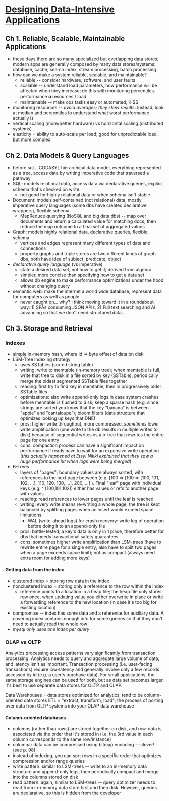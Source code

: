 # [Designing Data-Intensive Applications](https://dataintensive.net/)

## Ch 1. Reliable, Scalable, Maintainable Applications

- these days there are so many specialized but overlapping data stores; modern apps are generally composed by many data stores/systems: database, cache, search index, stream processing, batch processing
- how can we make a system reliable, scalable, and maintainable?
    - reliable -- consider hardware, software, and user faults
    - scalable -- understand load parameters, how performance will be affected when they increase; do this with monitoring percentiles. performance 𝛂 resources / load 
    - maintainable -- make ops tasks easy or automated, KISS
- monitoring resources -- *avoid averages; they skew results*. Instead, look at median and percentiles to understand what worst performance actually is
- vertical scaling (more/better hardware) vs horizontal scaling (distributed systems)
- elasticity = ability to auto-scale per load; good for unpredictable load, but more complex

## Ch 2. Data Models & Query Languages

- before sql... CODASYL hierarchical data model, everything represented as a tree, access data by writing imperative code that traversed a pathway
- SQL: models relational data, access data via declarative queries, explicit schema that's checked on write
    - not good for highly relational data or when schema isn't stable
- Document: models self-contained (not relational) data, mostly imperative query languages (some dbs have created declarative wrappers), flexible schema
    - MapReduce querying (NoSQL and big data dbs) -- map over documents and return a calculated value for matching docs, then reduce the map outcome to a final set of aggregated values
- Graph: models highly relational data, declarative queries, flexible schema
    - vertices and edges represent many different types of data and connections
    - property graphs and triple stores are two different kinds of graph dbs, both have idea of subject, predicate, object
- *declarative query language* (vs imperative)
    - state a desired data set, not how to get it; derived from algebra
    - simpler, more concise than specifying how to get a data set
    - allows db engine to make performance optimizations under the hood without changing query
- semantic web: make the internet a world wide database, represent data for computers as well as people
    - never caught on... why? I think moving toward it in a roundabout way: 1) SPAs consuming JSON APIs, 2) Full text searching and AI advancing so that we don't need structured data...

## Ch 3. Storage and Retrieval

### Indexes

- simple in-memory hash, where id => byte offset of data on disk
- LSM-Tree indexing strategy
    - uses SSTables (sorted string table)
    - writing: write to memtable (in-memory tree); when memtable is full, write that tree to disk in a file sorted by key (SSTable); periodically merge the oldest segmented SSTable files together
    - reading: first try to find key in memtable, then in progressively older SSTable files
    - optimizations: also write append-only logs in case system crashes before memtable is flushed to disk; keep a sparse hash (e.g. since strings are sorted you know that the key "banana" is between "apple" and "cantaloupe"); bloom filters (data structure that optimizes looking up keys that DNE)
    - pros: higher write throughput, more compressed, *sometimes* lower write amplification (one write to the db results in multiple writes to disk) because of sequential writes vs a b-tree that rewrites the entire page for one entry
    - cons: compaction process can have a significant impact on performance if reads have to wait for an expensive write operation (*this actually happened at Etsy! Nikki explained that they saw a huge performance hit when logs were being merged*)
- B-Trees
    - layers of "pages"; boundary values are always sorted, with references to the next page between (e.g. [100 => [100 => [100, 101, 102, ...], 110, 120, 130, ...], 200, ...] ). Final "leaf" page with individual keys (e.g. ^ [100,101,102]) either has values or refs to another page with values
    - reading: read references to lower pages until the leaf is reached
    - writing: every write means re-writing a whole page; the tree is kept balanced by splitting pages when an insert would exceed space limitations
        - WAL (write-ahead logs) for crash recovery: write log of operation before doing it to an append-only file
    - pros: battle-tested; a key's data is only in 1 place, therefore better for dbs that needs transactional safety guarantees
    - cons: sometimes higher write amplification than LSM-trees (have to rewrite entire page for a single entry; also have to split two pages when a page exceeds space limit); not as compact (always need extra room for adding more keys)

#### Getting data from the index

- clustered index = storing row data in the index
- nonclustered index = storing only a reference to the row within the index
    - reference points to a location in a heap file; the heap file only stores row once, when updating value you either overwrite in place or write a forwarding reference to the new location (in case it's too big for existing location)
- compromise -- index has some data and a reference for auxiliary data. A covering index contains enough info for some queries so that they don't need to actually read the whole row
- *mysql only uses one index per query*

### OLAP vs OLTP
Analytics processing access patterns vary significantly from transaction processing. Analytics needs to query and aggregate large volume of data, and latency isn't as important. Transaction processing (i.e. user-facing transactions) require low-latency and generally involve only a few records accessed by id (e.g. a user's purchase data). For small applications, the same storage engines can be used for both, but as data set becomes larger, it's best to use separate data stores for OLTP and OLAP.

Data Warehouses = data stores optimized for analytics, tend to be column-oriented data stores
ETL = "extract, transform, load";  the process of porting over data from OLTP systems into your OLAP data warehouse

#### Column-oriented databases
- columns (rather than rows) are stored together on disk, and row-data is associated via the order that it's stored in (i.e. the 3rd value in each column corresponds to the same row/instance)
- columnar data can be compressed using bitmap encoding -- clever! (see p. 98)
- instead of indexing, you can sort rows in a specific order that optimizes compression and/or range queries
- write pattern: similar to LSM-trees -- write to an in-memory data structure and append-only logs, then periodically compact and merge into the columns stored on disk
- read pattern: again, similar to LSM-trees -- query optimizer needs to read from in-memory data store first and then disk. However, queries are declarative, so this is hidden from the developer
